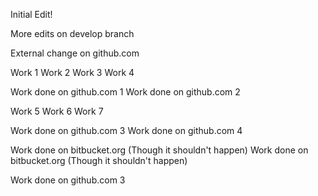 Initial Edit!


More edits on develop branch

External change on github.com

Work 1
Work 2
Work 3
Work 4

Work done on github.com 1
Work done on github.com 2

Work 5
Work 6
Work 7

Work done on github.com 3
Work done on github.com 4

Work done on bitbucket.org (Though it shouldn't happen)
Work done on bitbucket.org (Though it shouldn't happen)

Work done on github.com 3

